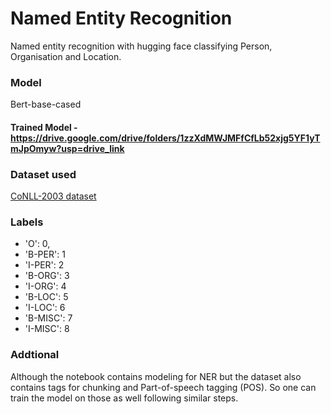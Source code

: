 
# Named Entity Recognition

Named entity recognition with hugging face classifying Person, Organisation and Location.

### Model
Bert-base-cased

#### Trained Model - https://drive.google.com/drive/folders/1zzXdMWJMFfCfLb52xjg5YF1yTmJpOmyw?usp=drive_link

### Dataset used
[CoNLL-2003 dataset](https://huggingface.co/datasets/conll2003)


### Labels
* 'O': 0, 
* 'B-PER': 1
* 'I-PER': 2 
* 'B-ORG': 3 
* 'I-ORG': 4 
* 'B-LOC': 5 
* 'I-LOC': 6 
* 'B-MISC': 7 
* 'I-MISC': 8


### Addtional
Although the notebook contains modeling for NER but the dataset also contains tags for chunking and Part-of-speech tagging (POS). So one can train the model on those as well following similar steps.
